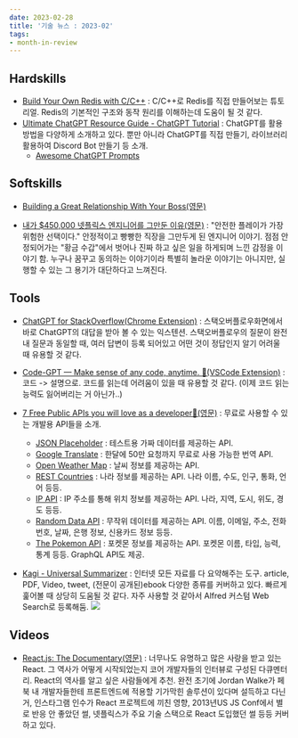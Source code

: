 ```yaml
---
date: 2023-02-28
title: '기술 뉴스 : 2023-02'
tags: 
- month-in-review
---
```


## Hardskills
- [Build Your Own Redis with C/C++](https://build-your-own.org/redis/) : C/C++로 Redis를 직접 만들어보는 튜토리얼. Redis의 기본적인 구조와 동작 원리를 이해하는데 도움이 될 것 같다.
- [Ultimate ChatGPT Resource Guide - ChatGPT Tutorial](https://dev.to/adriantwarog/ultimate-chatgpt-resource-guide-chatgpt-tutorial-dfe) : ChatGPT를 활용 방법을 다양하게 소개하고 있다. 뿐만 아니라 ChatGPT를 직접 만들기, 라이브러리 활용하여 Discord Bot 만들기 등 소개.
  - [Awesome ChatGPT Prompts](https://prompts.chat/)
  

## Softskills
- [Building a Great Relationship With Your Boss(영문)](https://hagakure.substack.com/p/twh44-building-a-great-relationship)

- [내가 $450,000 넷플릭스 엔지니어를 그만둔 이유(영문)](https://michaellin.hashnode.dev/why-i-quit-a-450000-engineering-job-at-netflix) : "안전한 플레이가 가장 위험한 선택이다." 안정적이고 빵빵한 직장을 그만두게 된 엔지니어 이야기. 점점 안정되어가는 "황금 수갑"에서 벗어나 진짜 하고 싶은 일을 하게되며 느낀 감정을 이야기 함. 누구나 꿈꾸고 동의하는 이야기이라 특별히 놀라운 이야기는 아니지만, 실행할 수 있는 그 용기가 대단하다고 느껴진다. 


## Tools
- [ChatGPT for StackOverflow(Chrome Extension)](https://stackoverflow.gg/) : 스택오버플로우화면에서 바로 ChatGPT의 대답을 받아 볼 수 있는 익스텐션. 스택오버플로우의 질문이 완전 내 질문과 동일할 때, 여러 답변이 등록 되어있고 어떤 것이 정답인지 알기 어려울 때 유용할 것 같다.

- [Code-GPT — Make sense of any code, anytime. 🚀(VSCode Extension)](https://marketplace.visualstudio.com/items?itemName=vaibhavacharya.code-gpt-va) : 코드 -> 설명으로. 코드를 읽는데 어려움이 있을 때 유용할 것 같다. (이제 코드 읽는 능력도 잃어버리는 거 아닌가..)

- [7 Free Public APIs you will love as a developer💖(영문)](https://dev.to/ruppysuppy/7-free-public-apis-you-will-love-as-a-developer-166p) : 무료로 사용할 수 있는 개발용 API들을 소개.
  -  [JSON Placeholder](https://jsonplaceholder.typicode.com/) : 테스트용 가짜 데이터를 제공하는 API.
  -  [Google Translate](https://cloud.google.com/translate/docs/) : 한달에 50만 요청까지 무료로 사용 가능한 번역 API.
  -  [Open Weather Map](https://openweathermap.org/api) : 날씨 정보를 제공하는 API.
  -  [REST Countries](https://restcountries.com/) : 나라 정보를 제공하는 API. 나라 이름, 수도, 인구, 통화, 언어 등등.
  -  [IP API](https://ipapi.co/) : IP 주소를 통해 위치 정보를 제공하는 API. 나라, 지역, 도시, 위도, 경도 등등.
  -  [Random Data API](https://random-data-api.com/) : 무작위 데이터를 제공하는 API. 이름, 이메일, 주소, 전화번호, 날짜, 은행 정보, 신용카드 정보 등등.
  -  [The Pokemon API](https://pokeapi.co/) : 포켓몬 정보를 제공하는 API. 포켓몬 이름, 타입, 능력, 통계 등등. GraphQL API도 제공.

- [Kagi - Universal Summarizer](https://labs.kagi.com/ai/sum) : 인터넷 모든 자료를 다 요약해주는 도구. article, PDF, Video, tweet, (전문이 공개된)ebook 다양한 종류를 커버하고 있다. 빠르게 훑어볼 때 상당히 도움될 것 같다. 자주 사용할 것 같아서 Alfred 커스텀 Web Search로 등록해둠. 
  ![](https://user-images.githubusercontent.com/2231510/218288622-a9a0d8e5-b7fd-4752-b0db-ff6ea09f7ce7.png)


## Videos
- [React.js: The Documentary(영문)](https://www.youtube.com/watch?v=8pDqJVdNa44) : 너무나도 유명하고 많은 사랑을 받고 있는 React. 그 역사가 어떻게 시작되었는지 코어 개발자들의 인터뷰로 구성된 다큐멘터리. React의 역사를 알고 싶은 사람들에게 추천. 완전 초기에 Jordan Walke가 페북 내 개발자들한테 프론트엔드에 적용할 기가막힌 솔루션이 있다며 설득하고 다닌거, 인스타그램 인수가 React 프로젝트에 끼친 영향, 2013년US JS Conf에서 별로 반응 안 좋았던 썰, 넷플릭스가 주요 기술 스택으로 React 도입했던 썰 등등 커버하고 있다. 
